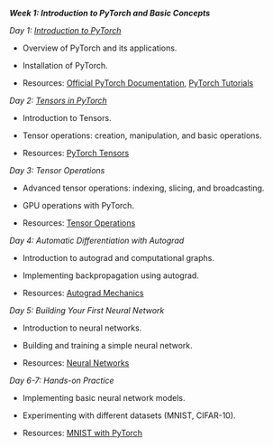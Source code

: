 ***Week 1: Introduction to PyTorch and Basic Concepts***

*Day 1: [Introduction to PyTorch](Day-1-Introduction-to-PyTorch)*

- Overview of PyTorch and its applications.

- Installation of PyTorch.

- Resources: [Official PyTorch
  Documentation](https://pytorch.org/docs/stable/index.html), [PyTorch
  Tutorials](https://pytorch.org/tutorials/)

*Day 2: [Tensors in PyTorch](Day-2-Tensors-in-PyTorch)*

- Introduction to Tensors.

- Tensor operations: creation, manipulation, and basic
  operations.

- Resources: [PyTorch
  Tensors](https://pytorch.org/tutorials/beginner/blitz/tensor_tutorial.html)

*Day 3: Tensor Operations*

- Advanced tensor operations: indexing, slicing, and
  broadcasting.

- GPU operations with PyTorch.

- Resources: [Tensor
  Operations](https://pytorch.org/tutorials/beginner/introyt/tensors_deeper_tutorial.html)

*Day 4: Automatic Differentiation with Autograd*

- Introduction to autograd and computational graphs.

- Implementing backpropagation using autograd.

- Resources: [Autograd
  Mechanics](https://pytorch.org/tutorials/beginner/blitz/autograd_tutorial.html)

*Day 5: Building Your First Neural Network*

- Introduction to neural networks.

- Building and training a simple neural network.

- Resources: [Neural
  Networks](https://pytorch.org/tutorials/beginner/blitz/neural_networks_tutorial.html)

*Day 6-7: Hands-on Practice*

- Implementing basic neural network models.

- Experimenting with different datasets (MNIST, CIFAR-10).

- Resources: [MNIST with
  PyTorch](https://pytorch.org/tutorials/beginner/blitz/neural_networks_tutorial.html)
